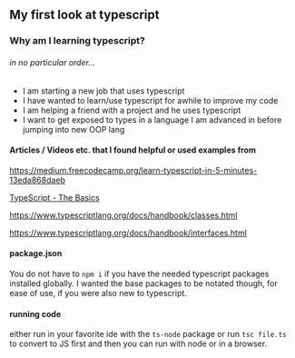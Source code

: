 ## My first look at typescript

### Why am I learning typescript?
###### in no particular order...

- I am starting a new job that uses typescript
- I have wanted to learn/use typescript for awhile to improve my code
- I am helping a friend with a project and he uses typescript
- I want to get exposed to types in a language I am advanced in before jumping into new OOP lang

#### Articles / Videos etc. that I found helpful or used examples from

https://medium.freecodecamp.org/learn-typescript-in-5-minutes-13eda868daeb

[TypeScript - The Basics](https://www.youtube.com/watch?v=ahCwqrYpIuM)

https://www.typescriptlang.org/docs/handbook/classes.html

https://www.typescriptlang.org/docs/handbook/interfaces.html

#### package.json

You do not have to `npm i` if you have the needed typescript packages installed globally. I wanted the base packages to be notated though, for ease of use, if you were also new to typescript.

#### running code

either run in your favorite ide with the `ts-node` package or run `tsc file.ts` to convert to JS first and then you can run with node or in a browser.
